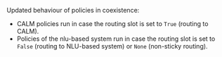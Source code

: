 Updated behaviour of policies in coexistence:

* CALM policies run in case the routing slot is set to `True` (routing to CALM).
* Policies of the nlu-based system run in case the routing slot is set to `False` (routing to NLU-based system) or
  `None` (non-sticky routing).